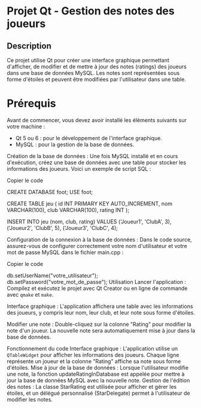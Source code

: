# Projet Qt - Gestion des notes des joueurs

## Description
Ce projet utilise Qt pour créer une interface graphique permettant d'afficher, de modifier et de mettre à jour des notes (ratings) des joueurs dans une base de données MySQL. Les notes sont représentées sous forme d'étoiles et peuvent être modifiées par l'utilisateur dans une table.

# Prérequis
Avant de commencer, vous devez avoir installé les éléments suivants sur votre machine :

- Qt 5 ou 6 : pour le développement de l'interface graphique.
- MySQL : pour la gestion de la base de données.

Création de la base de données : Une fois MySQL installé et en cours d'exécution, créez une base de données avec une table pour stocker les informations des joueurs. Voici un exemple de script SQL :


Copier le code

CREATE DATABASE foot;
USE foot;

CREATE TABLE jeu (
    id INT PRIMARY KEY AUTO_INCREMENT,
    nom VARCHAR(100),
    club VARCHAR(100),
    rating INT
);

INSERT INTO jeu (nom, club, rating) VALUES
('Joueur1', 'ClubA', 3),
('Joueur2', 'ClubB', 5),
('Joueur3', 'ClubC', 4);

Configuration de la connexion à la base de données : Dans le code source, assurez-vous de configurer correctement votre nom d'utilisateur et votre mot de passe MySQL dans le fichier main.cpp :


Copier le code

db.setUserName("votre_utilisateur");
db.setPassword("votre_mot_de_passe");
Utilisation
Lancer l'application : Compilez et exécutez le projet avec Qt Creator ou en ligne de commande avec `qmake` et `make`.

Interface graphique : L'application affichera une table avec les informations des joueurs, y compris leur nom, leur club, et leur note sous forme d'étoiles.

Modifier une note : Double-cliquez sur la colonne "Rating" pour modifier la note d'un joueur. La nouvelle note sera automatiquement mise à jour dans la base de données.

Fonctionnement du code
Interface graphique : L'application utilise un `QTableWidget` pour afficher les informations des joueurs. Chaque ligne représente un joueur et la colonne "Rating" affiche sa note sous forme d'étoiles.
Mise à jour de la base de données : Lorsque l'utilisateur modifie une note, la fonction updateRatingInDatabase est appelée pour mettre à jour la base de données MySQL avec la nouvelle note.
Gestion de l'édition des notes : La classe StarRating est utilisée pour afficher et gérer les étoiles, et un délégué personnalisé (StarDelegate) permet à l'utilisateur de modifier les notes.

